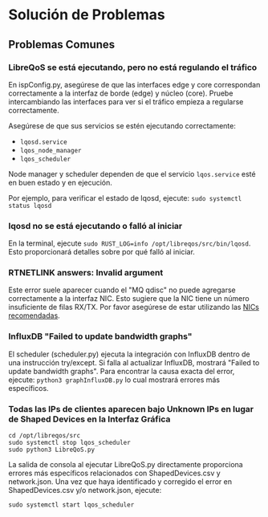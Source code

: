 # Solución de Problemas

## Problemas Comunes

### LibreQoS se está ejecutando, pero no está regulando el tráfico

En ispConfig.py, asegúrese de que las interfaces edge y core correspondan correctamente a la interfaz de borde (edge) y núcleo (core). Pruebe intercambiando las interfaces para ver si el tráfico empieza a regularse correctamente.

Asegúrese de que sus servicios se estén ejecutando correctamente:

- `lqosd.service`
- `lqos_node_manager`
- `lqos_scheduler`

Node manager y scheduler dependen de que el servicio `lqos.service` esté en buen estado y en ejecución.

Por ejemplo, para verificar el estado de lqosd, ejecute:
```sudo systemctl status lqosd```

### lqosd no se está ejecutando o falló al iniciar
En la terminal, ejecute ```sudo RUST_LOG=info /opt/libreqos/src/bin/lqosd```. Esto proporcionará detalles sobre por qué falló al iniciar.

### RTNETLINK answers: Invalid argument

Este error suele aparecer cuando el "MQ qdisc" no puede agregarse correctamente a la interfaz NIC. Esto sugiere que la NIC tiene un número insuficiente de filas RX/TX. Por favor asegúrese de estar utilizando las [NICs recomendadas](../SystemRequirements/Networking.md).

### InfluxDB "Failed to update bandwidth graphs"

El scheduler (scheduler.py) ejecuta la integración con InfluxDB dentro de una instrucción try/except.
Si falla al actualizar InfluxDB, mostrará "Failed to update bandwidth graphs".
Para encontrar la causa exacta del error, ejecute: ```python3 graphInfluxDB.py``` lo cual mostrará errores más específicos.

### Todas las IPs de clientes aparecen bajo Unknown IPs en lugar de Shaped Devices en la Interfaz Gráfica
```
cd /opt/libreqos/src
sudo systemctl stop lqos_scheduler
sudo python3 LibreQoS.py
```

La salida de consola al ejecutar LibreQoS.py directamente proporciona errores más específicos relacionados con ShapedDevices.csv y network.json. Una vez que haya identificado y corregido el error en ShapedDevices.csv y/o network.json, ejecute:

```sudo systemctl start lqos_scheduler```
